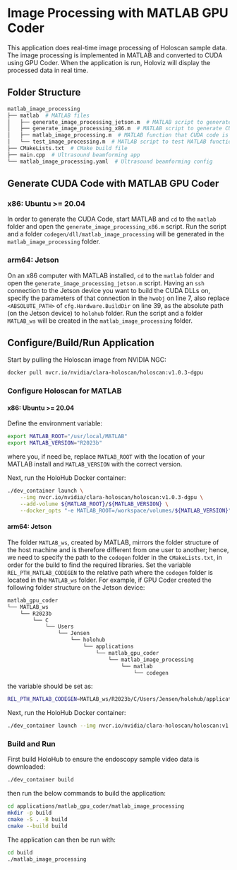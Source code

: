 # Image Processing with MATLAB GPU Coder

This application does real-time image processing of Holoscan sample data. The image processing is implemented in MATLAB and converted to CUDA using GPU Coder. When the application is run, Holoviz will display the processed data in real time.

## Folder Structure

```sh
matlab_image_processing
├── matlab  # MATLAB files
│   ├── generate_image_processing_jetson.m  # MATLAB script to generate CUDA DLLs on Jetson
│   ├── generate_image_processing_x86.m  # MATLAB script to generate CUDA DLLs on x86
│   ├── matlab_image_processing.m  # MATLAB function that CUDA code is generated from
│   └── test_image_processing.m  # MATLAB script to test MATLAB function
├── CMakeLists.txt  # CMake build file
├── main.cpp  # Ultrasound beamforming app
└── matlab_image_processing.yaml  # Ultrasound beamforming config
```

## Generate CUDA Code with MATLAB GPU Coder

### x86: Ubuntu >= 20.04

In order to generate the CUDA Code, start MATLAB and `cd` to the `matlab` folder and open the `generate_image_processing_x86.m` script. Run the script and a folder `codegen/dll/matlab_image_processing` will be generated in the `matlab_image_processing` folder.

### arm64: Jetson

On an x86 computer with MATLAB installed, `cd` to the `matlab` folder and open the `generate_image_processing_jetson.m` script. Having an `ssh` connection to the Jetson device you want to build the CUDA DLLs on, specify the parameters of that connection in the `hwobj` on line 7, also replace `<ABSOLUTE_PATH>` of `cfg.Hardware.BuildDir` on line 39, as the absolute path (on the Jetson device) to `holohub` folder. Run the script and a folder `MATLAB_ws` will be created in the `matlab_image_processing` folder.

## Configure/Build/Run Application

Start by pulling the Holoscan image from NVIDIA NGC:
```sh
docker pull nvcr.io/nvidia/clara-holoscan/holoscan:v1.0.3-dgpu
```

### Configure Holoscan for MATLAB

#### x86: Ubuntu >= 20.04

Define the environment variable:
```sh
export MATLAB_ROOT="/usr/local/MATLAB"
export MATLAB_VERSION="R2023b"
```
where you, if need be, replace `MATLAB_ROOT` with the location of your MATLAB install and `MATLAB_VERSION` with the correct version.

Next, run the HoloHub Docker container:
```sh
./dev_container launch \
    --img nvcr.io/nvidia/clara-holoscan/holoscan:v1.0.3-dgpu \
    --add-volume ${MATLAB_ROOT}/${MATLAB_VERSION} \
    --docker_opts "-e MATLAB_ROOT=/workspace/volumes/${MATLAB_VERSION}"
```

#### arm64: Jetson

The folder `MATLAB_ws`, created by MATLAB, mirrors the folder structure of the host machine and is therefore different from one user to another; hence, we need to specify the path to the `codegen` folder in the `CMakeLists.txt`, in order for the build to find the required libraries. Set the variable `REL_PTH_MATLAB_CODEGEN` to the relative path where the `codegen` folder is located in the `MATLAB_ws` folder. For example, if GPU Coder created the following folder structure on the Jetson device:
```sh
matlab_gpu_coder
└── MATLAB_ws
    └── R2023b
        └── C
            └── Users
                └── Jensen
                    └── holohub
                        └── applications
                            └── matlab_gpu_coder
                                └── matlab_image_processing
                                    └── matlab
                                        └── codegen
```
the variable should be set as:
```sh
REL_PTH_MATLAB_CODEGEN=MATLAB_ws/R2023b/C/Users/Jensen/holohub/applications/matlab_gpu_coder/matlab_image_processing/matlab/codegen
```

Next, run the HoloHub Docker container:
```sh
./dev_container launch --img nvcr.io/nvidia/clara-holoscan/holoscan:v1.0.3-dgpu
```

### Build and Run

First build HoloHub to ensure the endoscopy sample video data is downloaded:
```sh
./dev_container build
```

then run the below commands to build the application:
```sh
cd applications/matlab_gpu_coder/matlab_image_processing
mkdir -p build
cmake -S . -B build
cmake --build build
```

The application can then be run with:
```sh
cd build
./matlab_image_processing
```
